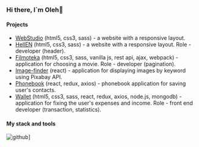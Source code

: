 ### Hi there, I`m Oleh👋

#### Projects

- [WebStudio](https://deoneshka.github.io/goit-markup-hw-08/index.html) (html5, css3, sass) - a website with a responsive layout.
- [HellEN](https://deoneshka.github.io/goit-team-project-html-css/) (html5, css3, sass) - a website with a responsive layout. Role - developer (header).
- [Filmoteka](https://deoneshka.github.io/goit-team-project-js/) (html5, css3, sass, vanilla js, rest api, ajax, webpack) - application for choosing a movie. Role - developer (pagination).
- [Image-finder](https://deoneshka.github.io/goit-react-hw-03-image-finder/) (react) - application for displaying images by keyword using Pixabay API.
- [Phonebook](https://deoneshka-goit-react-hw-09-phonebook.netlify.app/login) (react, redux, axios) - phonebook application for saving user's contacts.
- [Wallet](https://wallet-tpb.netlify.app/login) (html5, css3, sass, react, redux, axios, node.js, mongodb) - application for fixing the user's expenses and income. Role - front end developer (transaction, statistics).

#### My stack and tools

![github](https://img.shields.io/badge/GitHub-000000?style=for-the-badge&logo=GitHub&logoColor=white)]
